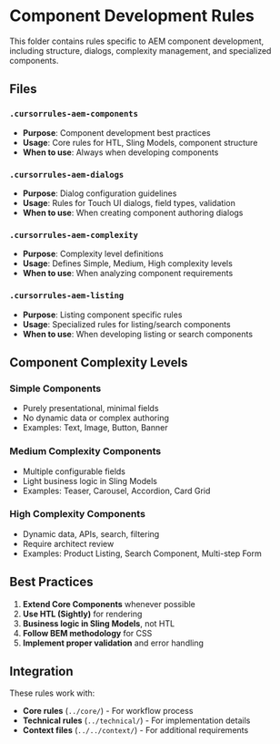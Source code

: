 # Component Development Rules

This folder contains rules specific to AEM component development, including structure, dialogs, complexity management, and specialized components.

## Files

### `.cursorrules-aem-components`
- **Purpose**: Component development best practices
- **Usage**: Core rules for HTL, Sling Models, component structure
- **When to use**: Always when developing components

### `.cursorrules-aem-dialogs`
- **Purpose**: Dialog configuration guidelines
- **Usage**: Rules for Touch UI dialogs, field types, validation
- **When to use**: When creating component authoring dialogs

### `.cursorrules-aem-complexity`
- **Purpose**: Complexity level definitions
- **Usage**: Defines Simple, Medium, High complexity levels
- **When to use**: When analyzing component requirements

### `.cursorrules-aem-listing`
- **Purpose**: Listing component specific rules
- **Usage**: Specialized rules for listing/search components
- **When to use**: When developing listing or search components

## Component Complexity Levels

### Simple Components
- Purely presentational, minimal fields
- No dynamic data or complex authoring
- Examples: Text, Image, Button, Banner

### Medium Complexity Components
- Multiple configurable fields
- Light business logic in Sling Models
- Examples: Teaser, Carousel, Accordion, Card Grid

### High Complexity Components
- Dynamic data, APIs, search, filtering
- Require architect review
- Examples: Product Listing, Search Component, Multi-step Form

## Best Practices

1. **Extend Core Components** whenever possible
2. **Use HTL (Sightly)** for rendering
3. **Business logic in Sling Models**, not HTL
4. **Follow BEM methodology** for CSS
5. **Implement proper validation** and error handling

## Integration

These rules work with:
- **Core rules** (`../core/`) - For workflow process
- **Technical rules** (`../technical/`) - For implementation details
- **Context files** (`../../context/`) - For additional requirements
